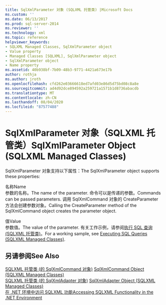```yaml
---
title: SqlXmlParameter 对象 (SQLXML 托管类) |Microsoft Docs
ms.custom: ''
ms.date: 06/13/2017
ms.prod: sql-server-2014
ms.reviewer: ''
ms.technology: xml
ms.topic: reference
helpviewer_keywords:
- SQLXML Managed Classes, SqlXmlParameter object
- Value property
- Managed Classes [SQLXML], SqlXmlParameter object
- SqlXmlParameter object
- Name property
ms.assetid: 40b938bf-7b09-48b3-9771-4421a673e17b
author: rothja
ms.author: jroth
ms.openlocfilehash: cfd262e03666618ed7afd03e86d5d75bd08c8a8e
ms.sourcegitcommit: ad4d92dce894592a259721a1571b1d8736abacdb
ms.translationtype: MT
ms.contentlocale: zh-CN
ms.lasthandoff: 08/04/2020
ms.locfileid: "87577488"
---
```

# <a name="sqlxmlparameter-object-sqlxml-managed-classes"></a><span data-ttu-id="80486-102">SqlXmlParameter 对象（SQLXML 托管类）</span><span class="sxs-lookup"><span data-stu-id="80486-102">SqlXmlParameter Object (SQLXML Managed Classes)</span></span>
  <span data-ttu-id="80486-103">SqlXmlParameter 对象支持以下属性：</span><span class="sxs-lookup"><span data-stu-id="80486-103">The SqlXmlParameter object supports these properties:</span></span>  
  
 <span data-ttu-id="80486-104">名称</span><span class="sxs-lookup"><span data-stu-id="80486-104">Name</span></span>  
 <span data-ttu-id="80486-105">参数的名称。</span><span class="sxs-lookup"><span data-stu-id="80486-105">The name of the parameter.</span></span> <span data-ttu-id="80486-106">命令可以是传递的参数。</span><span class="sxs-lookup"><span data-stu-id="80486-106">Commands can be passed parameters.</span></span> <span data-ttu-id="80486-107">调用 SqlXmlCommand 对象的 CreateParameter 方法会创建参数对象。</span><span class="sxs-lookup"><span data-stu-id="80486-107">Calling the CreateParameter method of the SqlXmlCommand object creates the parameter object.</span></span>  
  
 <span data-ttu-id="80486-108">值</span><span class="sxs-lookup"><span data-stu-id="80486-108">Value</span></span>  
 <span data-ttu-id="80486-109">参数值。</span><span class="sxs-lookup"><span data-stu-id="80486-109">The value of the parameter.</span></span> <span data-ttu-id="80486-110">有关工作示例，请参阅[执行 SQL 查询 &#40;SQLXML 托管类&#41;](sqlxml-4-0-net-framework-support-managed-classes.md)。</span><span class="sxs-lookup"><span data-stu-id="80486-110">For a working sample, see [Executing SQL Queries &#40;SQLXML Managed Classes&#41;](sqlxml-4-0-net-framework-support-managed-classes.md).</span></span>  
  
## <a name="see-also"></a><span data-ttu-id="80486-111">另请参阅</span><span class="sxs-lookup"><span data-stu-id="80486-111">See Also</span></span>  
 <span data-ttu-id="80486-112">[SQLXML 托管类 &#40;的 SqlXmlCommand 对象&#41;](sqlxml-managed-classes-sqlxmlcommand-object.md) </span><span class="sxs-lookup"><span data-stu-id="80486-112">[SqlXmlCommand Object &#40;SQLXML Managed Classes&#41;](sqlxml-managed-classes-sqlxmlcommand-object.md) </span></span>  
 <span data-ttu-id="80486-113">[SQLXML 托管类 &#40;的 SqlXmlAdapter 对象&#41;](sqlxml-managed-classes-sqlxmladapter-object.md) </span><span class="sxs-lookup"><span data-stu-id="80486-113">[SqlXmlAdapter Object &#40;SQLXML Managed Classes&#41;](sqlxml-managed-classes-sqlxmladapter-object.md) </span></span>  
 [<span data-ttu-id="80486-114">在 .NET 环境中访问 SQLXML 功能</span><span class="sxs-lookup"><span data-stu-id="80486-114">Accessing SQLXML Functionality in the .NET Environment</span></span>](accessing-sqlxml-functionality-in-the-net-environment.md)  
  
  

